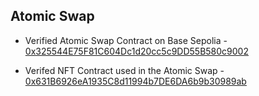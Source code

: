 ## Atomic Swap

- Verified Atomic Swap Contract on Base Sepolia - [0x325544E75F81C604Dc1d20cc5c9DD55B580c9002](https://sepolia.basescan.org/address/0x325544e75f81c604dc1d20cc5c9dd55b580c9002)

- Verifed NFT Contract used in the Atomic Swap - [0x631B6926eA1935C8d11994b7DE6DA6b9b30989ab](https://sepolia.basescan.org/address/0x631B6926eA1935C8d11994b7DE6DA6b9b30989ab)